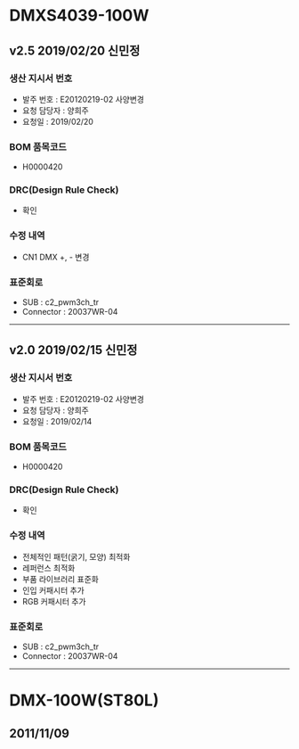 # DMXS4039-100W

## v2.5 2019/02/20 신민정

### 생산 지시서 번호
* 발주 번호 : E20120219-02 사양변경
* 요청 담당자 : 양희주
* 요청일 : 2019/02/20

###  BOM 품목코드
* H0000420

### DRC(Design Rule Check)
* 확인

### 수정 내역
* CN1 DMX +, - 변경

### 표준회로
* SUB : c2_pwm3ch_tr
* Connector : 20037WR-04

----------

## v2.0 2019/02/15 신민정

### 생산 지시서 번호
* 발주 번호 : E20120219-02 사양변경
* 요청 담당자 : 양희주
* 요청일 : 2019/02/14

###  BOM 품목코드
* H0000420

### DRC(Design Rule Check)
* 확인

### 수정 내역
* 전체적인 패턴(굵기, 모양) 최적화
* 레퍼런스 최적화
* 부품 라이브러리 표준화
* 인입 커패시터 추가
* RGB 커패시터 추가

### 표준회로
* SUB : c2_pwm3ch_tr
* Connector : 20037WR-04

----------

# DMX-100W(ST80L)

## 2011/11/09
